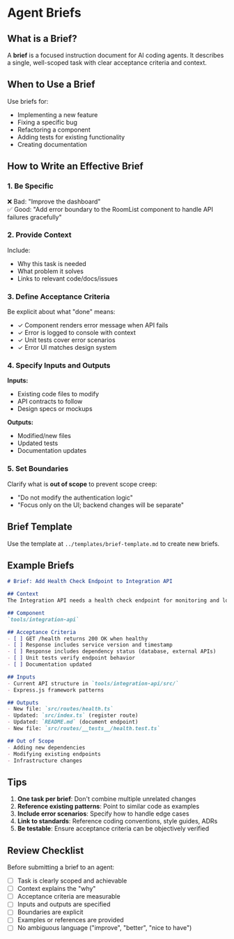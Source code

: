 # Agent Briefs

## What is a Brief?

A **brief** is a focused instruction document for AI coding agents. It describes a single, well-scoped task with clear acceptance criteria and context.

## When to Use a Brief

Use briefs for:
- Implementing a new feature
- Fixing a specific bug
- Refactoring a component
- Adding tests for existing functionality
- Creating documentation

## How to Write an Effective Brief

### 1. Be Specific

❌ Bad: "Improve the dashboard"  
✅ Good: "Add error boundary to the RoomList component to handle API failures gracefully"

### 2. Provide Context

Include:
- Why this task is needed
- What problem it solves
- Links to relevant code/docs/issues

### 3. Define Acceptance Criteria

Be explicit about what "done" means:
- ✓ Component renders error message when API fails
- ✓ Error is logged to console with context
- ✓ Unit tests cover error scenarios
- ✓ Error UI matches design system

### 4. Specify Inputs and Outputs

**Inputs:**
- Existing code files to modify
- API contracts to follow
- Design specs or mockups

**Outputs:**
- Modified/new files
- Updated tests
- Documentation updates

### 5. Set Boundaries

Clarify what is **out of scope** to prevent scope creep:
- "Do not modify the authentication logic"
- "Focus only on the UI; backend changes will be separate"

## Brief Template

Use the template at `../templates/brief-template.md` to create new briefs.

## Example Briefs

```markdown
# Brief: Add Health Check Endpoint to Integration API

## Context
The Integration API needs a health check endpoint for monitoring and load balancing.

## Component
`tools/integration-api`

## Acceptance Criteria
- [ ] GET /health returns 200 OK when healthy
- [ ] Response includes service version and timestamp
- [ ] Response includes dependency status (database, external APIs)
- [ ] Unit tests verify endpoint behavior
- [ ] Documentation updated

## Inputs
- Current API structure in `tools/integration-api/src/`
- Express.js framework patterns

## Outputs
- New file: `src/routes/health.ts`
- Updated: `src/index.ts` (register route)
- Updated: `README.md` (document endpoint)
- New file: `src/routes/__tests__/health.test.ts`

## Out of Scope
- Adding new dependencies
- Modifying existing endpoints
- Infrastructure changes
```

## Tips

1. **One task per brief**: Don't combine multiple unrelated changes
2. **Reference existing patterns**: Point to similar code as examples
3. **Include error scenarios**: Specify how to handle edge cases
4. **Link to standards**: Reference coding conventions, style guides, ADRs
5. **Be testable**: Ensure acceptance criteria can be objectively verified

## Review Checklist

Before submitting a brief to an agent:

- [ ] Task is clearly scoped and achievable
- [ ] Context explains the "why"
- [ ] Acceptance criteria are measurable
- [ ] Inputs and outputs are specified
- [ ] Boundaries are explicit
- [ ] Examples or references are provided
- [ ] No ambiguous language ("improve", "better", "nice to have")

